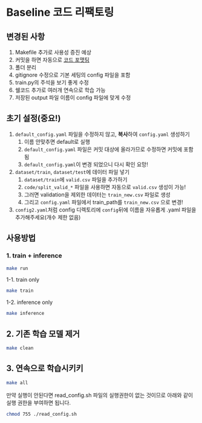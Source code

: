 # Baseline 코드 리팩토링

## 변경된 사항

1. Makefile 추가로 사용성 증진 예상
2. 커밋을 하면 자동으로 [코드 포맷팅](https://www.notion.so/7664352c799249dfa17e7558e6aa2eb7?pvs=21)
3. 폴더 분리
4. gitignore 수정으로 기본 세팅의 config 파일을 포함
5. train.py의 주석을 보기 좋게 수정
6. 쉘코드 추가로 여러개 연속으로 학습 가능
7. 저장된 output 파일 이름이 config 파일에 맞게 수정

## 초기 설정(중요!)

1. `default_config.yaml` 파일을 수정하지 않고, **복사**하여 `config.yaml` 생성하기
    1. 이름 안맞추면 default로 실행
    2. `default_config.yaml` 파일은 커밋 대상에 올라가므로 수정하면 커밋에 포함됨
    3. `default_config.yaml`이 변경 되었으니 다시 확인 요망!
2. `dataset/train`, `dataset/test`에 데이터 파일 넣기
   1. `dataset/train`에 `valid.csv` 파일을 추가하기
   2. `code/split_valid_*` 파일을 사용하면 자동으로 `valid.csv` 생성이 가능!
   3. 그러면 validation을 제외한 데이터는 `train_new.csv` 파일로 생성
   4. 그리고 `config.yaml` 파일에서 train_path를 `train_new.csv` 으로 변경!
4. `config2.yaml`처럼 config 디렉토리에 `config`뒤에 이름을 자유롭게 .yaml 파일을 추가해주세요(개수 제한 없음)

## 사용방법

### 1. train + inference

```bash
make run
```

1-1. train only

```bash
make train
```

1-2. inference only

```bash
make inference
```

## 2. 기존 학습 모델 제거

```bash
make clean
```

## 3. 연속으로 학습시키키
```bash
make all
```

만약 실행이 안된다면 read_config.sh 파일의 실행권한이 없는 것이므로 아래와 같이 실행 권한을 부여하면 됩니다.
```bash
chmod 755 ./read_config.sh
```
